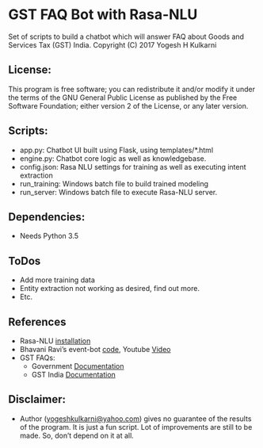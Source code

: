 # GST FAQ Bot with Rasa-NLU
Set of scripts to build a chatbot which will answer FAQ about Goods and Services Tax (GST) India.
Copyright (C) 2017 Yogesh H Kulkarni

## License:
This program is free software; you can redistribute it and/or
modify it under the terms of the GNU General Public License
as published by the Free Software Foundation; either version 2
of the License, or any later version.

## Scripts:
* app.py: Chatbot UI built using Flask, using templates/*.html
* engine.py: Chatbot core logic as well as knowledgebase.
* config.json: Rasa NLU settings for training as well as executing intent extraction
* run_training: Windows batch file to build trained modeling
* run_server: Windows batch file to execute Rasa-NLU server.

## Dependencies:
* Needs Python 3.5

## ToDos
* Add more training data
* Entity extraction not working as desired, find out more.
* Etc.

## References
* Rasa-NLU [installation](https://github.com/RasaHQ/rasa_nlu)
* Bhavani Ravi’s event-bot [code](https://github.com/bhavaniravi/rasa-site-bot), Youtube [Video](https://www.youtube.com/watch?v=ojuq0vBIA-g)
* GST FAQs:
    * Government [Documentation](http://www.cbec.gov.in/resources//htdocs-cbec/deptt_offcr/faq-on-gst.pdf)
    * GST India [Documentation](http://www.gstindia.com/frequently-asked-questions-faqs-on-goods-and-services-tax-gst/)

## Disclaimer:
* Author (yogeshkulkarni@yahoo.com) gives no guarantee of the results of the program. It is just a fun script. Lot of improvements are still to be made. So, don’t depend on it at all.
